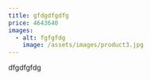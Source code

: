 ```yaml
---
title: gfdgdfgdfg
price: 4643640
images:
  - alt: fgfgfdg
    image: /assets/images/product3.jpg
---
```

dfgdfgfdg
